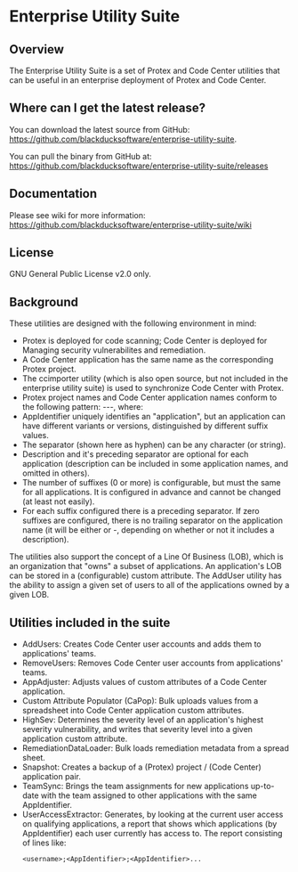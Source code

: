 # Enterprise Utility Suite
## Overview

The Enterprise Utility Suite is a set of Protex and Code Center utilities that can be useful in an enterprise deployment of Protex and Code Center.

## Where can I get the latest release?

You can download the latest source from GitHub: https://github.com/blackducksoftware/enterprise-utility-suite.

You can pull the binary from GitHub at: https://github.com/blackducksoftware/enterprise-utility-suite/releases

## Documentation

Please see wiki for more information: https://github.com/blackducksoftware/enterprise-utility-suite/wiki

## License

GNU General Public License v2.0 only.

## Background ##
These utilities are designed with the following environment in mind:

 - Protex is deployed for code scanning; Code Center is deployed for Managing security vulnerabilites and remediation.
 - A Code Center application has the same name as the corresponding Protex project.
 - The ccimporter utility (which is also open source, but not included in the enterprise utility suite) is used to synchronize Code Center with Protex.
 - Protex project names and Code Center application names conform to the following pattern: <AppIdentifier>-<description>-<suffix1>-<suffix2>, where:
 - AppIdentifier uniquely identifies an "application", but an application can have different variants or versions, distinguished by different suffix values.
 - The separator (shown here as hyphen) can be any character (or string).
 - Description and it's preceding separator are optional for each application (description can be included in some application names, and omitted in others).
 - The number of suffixes (0 or more) is configurable, but must the same for all applications. It is configured in advance and cannot be changed (at least not easily).
 - For each suffix configured there is a preceding separator. If zero suffixes are configured, there is no trailing separator on the application name (it will be either <AppIdentifier> or <AppIdentifier>-<description>, depending on whether or not it includes a description).

The utilities also support the concept of a Line Of Business (LOB), which is an organization that "owns" a subset of applications. An application's LOB can be stored in a (configurable) custom attribute. The AddUser utility has the ability to assign a given set of users to all of the applications owned by a given LOB.

## Utilities included in the suite ##
 - AddUsers: Creates Code Center user accounts and adds them to applications' teams.
 - RemoveUsers: Removes Code Center user accounts from applications' teams.
 - AppAdjuster: Adjusts values of custom attributes of a Code Center application.
 - Custom Attribute Populator (CaPop): Bulk uploads values from a spreadsheet into Code Center application custom attributes.
 - HighSev: Determines the severity level of an application's highest severity vulnerability, and writes that severity level into a given application custom attribute.
 - RemediationDataLoader: Bulk loads remediation metadata from a spread sheet.
 - Snapshot: Creates a backup of a (Protex) project / (Code Center) application pair.
 - TeamSync: Brings the team assignments for new applications up-to-date with the team assigned to other applications with the same AppIdentifier.
 - UserAccessExtractor: Generates, by looking at the current user access on qualifying applications, a report that shows which applications (by AppIdentifier) each user currently has access to. The report consisting of lines like: <pre><code>\<username\>;\<AppIdentifier\>;\<AppIdentifier\>...</code></pre>
